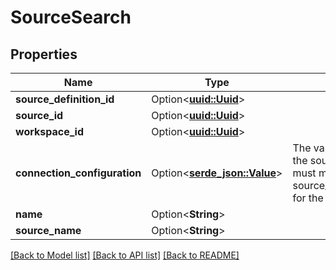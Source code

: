 # SourceSearch

## Properties

Name | Type | Description | Notes
------------ | ------------- | ------------- | -------------
**source_definition_id** | Option<[**uuid::Uuid**](uuid::Uuid.md)> |  | [optional]
**source_id** | Option<[**uuid::Uuid**](uuid::Uuid.md)> |  | [optional]
**workspace_id** | Option<[**uuid::Uuid**](uuid::Uuid.md)> |  | [optional]
**connection_configuration** | Option<[**serde_json::Value**](.md)> | The values required to configure the source. The schema for this must match the schema return by source_definition_specifications/get for the source. | [optional]
**name** | Option<**String**> |  | [optional]
**source_name** | Option<**String**> |  | [optional]

[[Back to Model list]](../README.md#documentation-for-models) [[Back to API list]](../README.md#documentation-for-api-endpoints) [[Back to README]](../README.md)


